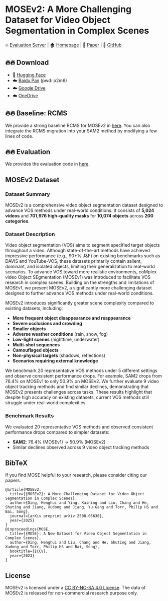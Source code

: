 # MOSEv2: A More Challenging Dataset for Video Object Segmentation in Complex Scenes

🔥 [Evaluation Server](https://www.codabench.org/competitions/10062/) | 🏠 [Homepage](https://mose.video) | 📄 [Paper](https://arxiv.org/pdf/2508.05630) | 🔗 [GitHub](https://github.com/henghuiding/MOSE-api/tree/master/MOSEv2)

## 🔥🔥 Download
- 🤗 [Hugging Face](https://huggingface.co/datasets/FudanCVL/MOSEv2)
- ☁️ [Baidu Pan](https://pan.baidu.com/s/1QWzovOubI0Uvr2gEQChy7Q?pwd=p2m6) (pwd: p2m6)
- ☁️ [Google Drive](https://drive.google.com/drive/folders/1tb6duuZPrjfuHVvJLcWXItsqde3fup4n?usp=drive_link)
- ☁️ [OneDrive](https://1drv.ms/f/c/c2b61e01a0e33ea5/EvcaVXmxT0FCvkZOOa2fXvEBCwEhhwlNJt5jDdM2LMV59w?e=xSLFTf)

## 🔥🔥 Baseline: RCMS
We provide a strong baseline RCMS for MOSEv2 in [here](sam2_rcms). You can also integrate the RCMS migration into your SAM2 method by modifying a few lines of code.

## 🔥🔥 Evaluation

We provides the evaluation code in [here](sam2_rcms/tools/score.py).

## MOSEv2 Dataset

### Dataset Summary

MOSEv2 is a comprehensive video object segmentation dataset designed to advance VOS methods under real-world conditions. It consists of **5,024 videos** and **701,976 high-quality masks** for **10,074 objects** across **200 categories**.

### Dataset Description

Video object segmentation (VOS) aims to segment specified target objects throughout a video. Although state-of-the-art methods have achieved impressive performance (e.g., 90+% J&F) on existing benchmarks such as DAVIS and YouTube-VOS, these datasets primarily contain salient, dominant, and isolated objects, limiting their generalization to real-world scenarios. To advance VOS toward more realistic environments, coMplex video Object SEgmentation (MOSEv1) was introduced to facilitate VOS research in complex scenes. Building on the strengths and limitations of MOSEv1, we present MOSEv2, a significantly more challenging dataset designed to further advance VOS methods under real-world conditions.

MOSEv2 introduces significantly greater scene complexity compared to existing datasets, including:

- **More frequent object disappearance and reappearance**
- **Severe occlusions and crowding**
- **Smaller objects**
- **Adverse weather conditions** (rain, snow, fog)
- **Low-light scenes** (nighttime, underwater)
- **Multi-shot sequences**
- **Camouflaged objects**
- **Non-physical targets** (shadows, reflections)
- **Scenarios requiring external knowledge**

We benchmark 20 representative VOS methods under 5 different settings and observe consistent performance drops. For example, SAM2 drops from 76.4% on MOSEv1 to only 50.9% on MOSEv2. We further evaluate 9 video object tracking methods and find similar declines, demonstrating that MOSEv2 presents challenges across tasks. These results highlight that despite high accuracy on existing datasets, current VOS methods still struggle under real-world complexities.

### Benchmark Results

We evaluated 20 representative VOS methods and observed consistent performance drops compared to simpler datasets:
- **SAM2**: 76.4% (MOSEv1) → 50.9% (MOSEv2)
- Similar declines observed across 9 video object tracking methods




## BibTeX
If you find MOSE helpful to your research, please consider citing our papers.

```
@article{MOSEv2,
  title={{MOSEv2}: A More Challenging Dataset for Video Object Segmentation in Complex Scenes},
  author={Ding, Henghui and Ying, Kaining and Liu, Chang and He, Shuting and Jiang, Xudong and Jiang, Yu-Gang and Torr, Philip HS and Bai, Song},
  journal={arXiv preprint arXiv:2508.05630},
  year={2025}
}
@inproceedings{MOSE,
  title={{MOSE}: A New Dataset for Video Object Segmentation in Complex Scenes},
  author={Ding, Henghui and Liu, Chang and He, Shuting and Jiang, Xudong and Torr, Philip HS and Bai, Song},
  booktitle={ICCV},
  year={2023}
}
```
## License

MOSEv2 is licensed under a [CC BY-NC-SA 4.0 License](https://creativecommons.org/licenses/by-nc-sa/4.0/). The data of MOSEv2 is released for non-commercial research purpose only.